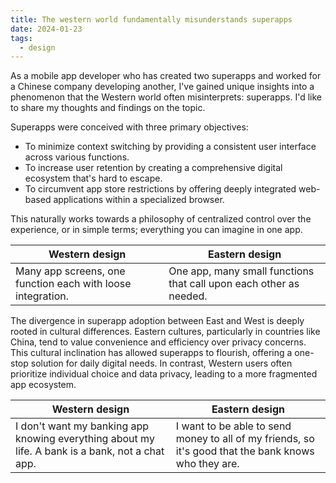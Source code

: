 ```yaml
---
title: The western world fundamentally misunderstands superapps
date: 2024-01-23
tags:
  - design
---
```


As a mobile app developer who has created two superapps and worked for a Chinese company developing another, I've gained unique insights into a phenomenon that the Western world often misinterprets: superapps. I'd like to share my thoughts and findings on the topic.

Superapps were conceived with three primary objectives:

- To minimize context switching by providing a consistent user interface across various functions.
- To increase user retention by creating a comprehensive digital ecosystem that's hard to escape.
- To circumvent app store restrictions by offering deeply integrated web-based applications within a specialized browser.

This naturally works towards a philosophy of centralized control over the experience, or in simple terms; everything you can imagine in one app.

| Western design                                              | Eastern design                                                     |
| ----------------------------------------------------------- | ------------------------------------------------------------------ |
| Many app screens, one function each with loose integration. | One app, many small functions that call upon each other as needed. |

The divergence in superapp adoption between East and West is deeply rooted in cultural differences. Eastern cultures, particularly in countries like China, tend to value convenience and efficiency over privacy concerns. This cultural inclination has allowed superapps to flourish, offering a one-stop solution for daily digital needs. In contrast, Western users often prioritize individual choice and data privacy, leading to a more fragmented app ecosystem.

| Western design                                                                                  | Eastern design                                                                                       |
| ----------------------------------------------------------------------------------------------- | ---------------------------------------------------------------------------------------------------- |
| I don't want my banking app knowing everything about my life. A bank is a bank, not a chat app. | I want to be able to send money to all of my friends, so it's good that the bank knows who they are. |